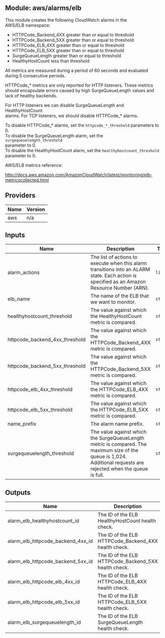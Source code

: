 ## Module: aws/alarms/elb

This module creates the following CloudWatch alarms in the  
AWS/ELB namespace:

  - HTTPCode\_Backend\_4XX greater than or equal to threshold  
  - HTTPCode\_Backend\_5XX greater than or equal to threshold  
  - HTTPCode\_ELB\_4XX greater than or equal to threshold  
  - HTTPCode\_ELB\_5XX greater than or equal to threshold  
  - SurgeQueueLength greater than or equal to threshold  
  - HealthyHostCount less than threshold

All metrics are measured during a period of 60 seconds and evaluated  
during 5 consecutive periods.

HTTPCode\_\* metrics are only reported for HTTP listeners. These metrics  
should encapsulate errors caused by high SurgeQueueLength values and  
lack of healthy backends.

For HTTP listeners we can disable SurgeQueueLength and HealthyHostCount  
alarms. For TCP listeners, we should disable HTTPCode\_\* alarms.

To disable HTTPCode\_\* alarms, set the `httpcode_*_threshold` parameters to 0.  
To disable the SurgeQueueLength alarm, set the `surgequeuelength_threshold`  
parameter to 0.  
To disable the HealthyHostCount alarm, set the `healthyhostcount_threshold`  
parameter to 0.

AWS/ELB metrics reference:

http://docs.aws.amazon.com/AmazonCloudWatch/latest/monitoring/elb-metricscollected.html

## Providers

| Name | Version |
|------|---------|
| aws | n/a |

## Inputs

| Name | Description | Type | Default | Required |
|------|-------------|------|---------|:-----:|
| alarm\_actions | The list of actions to execute when this alarm transitions into an ALARM state. Each action is specified as an Amazon Resource Number (ARN). | `list` | n/a | yes |
| elb\_name | The name of the ELB that we want to monitor. | `string` | n/a | yes |
| healthyhostcount\_threshold | The value against which the HealthyHostCount metric is compared. | `string` | `"0"` | no |
| httpcode\_backend\_4xx\_threshold | The value against which the HTTPCode\_Backend\_4XX metric is compared. | `string` | `"80"` | no |
| httpcode\_backend\_5xx\_threshold | The value against which the HTTPCode\_Backend\_5XX metric is compared. | `string` | `"80"` | no |
| httpcode\_elb\_4xx\_threshold | The value against which the HTTPCode\_ELB\_4XX metric is compared. | `string` | `"80"` | no |
| httpcode\_elb\_5xx\_threshold | The value against which the HTTPCode\_ELB\_5XX metric is compared. | `string` | `"80"` | no |
| name\_prefix | The alarm name prefix. | `string` | n/a | yes |
| surgequeuelength\_threshold | The value against which the SurgeQueueLength metric is compared. The maximum size of the queue is 1,024. Additional requests are rejected when the queue is full. | `string` | `"0"` | no |

## Outputs

| Name | Description |
|------|-------------|
| alarm\_elb\_healthyhostcount\_id | The ID of the ELB HealthyHostCount health check. |
| alarm\_elb\_httpcode\_backend\_4xx\_id | The ID of the ELB HTTPCode\_Backend\_4XX health check. |
| alarm\_elb\_httpcode\_backend\_5xx\_id | The ID of the ELB HTTPCode\_Backend\_5XX health check. |
| alarm\_elb\_httpcode\_elb\_4xx\_id | The ID of the ELB HTTPCode\_ELB\_4XX health check. |
| alarm\_elb\_httpcode\_elb\_5xx\_id | The ID of the ELB HTTPCode\_ELB\_5XX health check. |
| alarm\_elb\_surgequeuelength\_id | The ID of the ELB SurgeQueueLength health check. |

